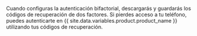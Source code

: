 Cuando configuras la autenticación bifactorial, descargarás y guardarás los códigos de recuperación de dos factores. Si pierdes acceso a tu teléfono, puedes autenticarte en {{ site.data.variables.product.product_name }} utilizando tus códigos de recuperación.
